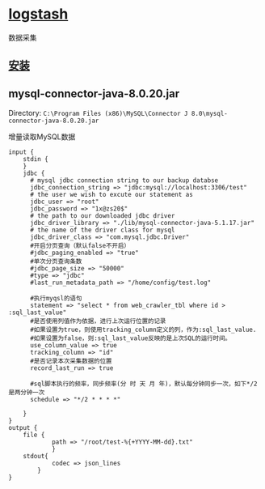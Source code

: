 # [logstash](https://www.elastic.co/cn/downloads/logstash)

数据采集

## [安装](https://www.elastic.co/guide/en/logstash/current/installing-logstash.html)

## mysql-connector-java-8.0.20.jar

Directory: `C:\Program Files (x86)\MySQL\Connector J 8.0\mysql-connector-java-8.0.20.jar`

增量读取MySQL数据

```config
input {
    stdin {
    }
    jdbc {
      # mysql jdbc connection string to our backup databse
      jdbc_connection_string => "jdbc:mysql://localhost:3306/test"
      # the user we wish to excute our statement as
      jdbc_user => "root"
      jdbc_password => "1x@zs20$"
      # the path to our downloaded jdbc driver
      jdbc_driver_library => "./lib/mysql-connector-java-5.1.17.jar"
      # the name of the driver class for mysql
      jdbc_driver_class => "com.mysql.jdbc.Driver"
      #开启分页查询（默认false不开启）
      #jdbc_paging_enabled => "true"
      #单次分页查询条数
      #jdbc_page_size => "50000"
      #type => "jdbc"
      #last_run_metadata_path => "/home/config/test.log"

      #执行myqsl的语句
      statement => "select * from web_crawler_tbl where id > :sql_last_value"
      #是否使用列值作为依据，进行上次运行位置的记录
      #如果设置为true，则使用tracking_column定义的列，作为:sql_last_value.
      #如果设置为false，则:sql_last_value反映的是上次SQL的运行时间。
      use_column_value => true
      tracking_column => "id"
      #是否记录本次采集数据的位置
      record_last_run => true

      #sql脚本执行的频率，同步频率(分 时 天 月 年)，默认每分钟同步一次，如下*/2是两分钟一次
      schedule => "*/2 * * * *"

    }
}
output {
    file {
            path => "/root/test-%{+YYYY-MM-dd}.txt"
            }
    stdout{
            codec => json_lines
        }
}
```
